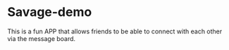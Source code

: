 # Savage-demo
This is a fun APP that allows friends to be able to connect with each other via the message board.
